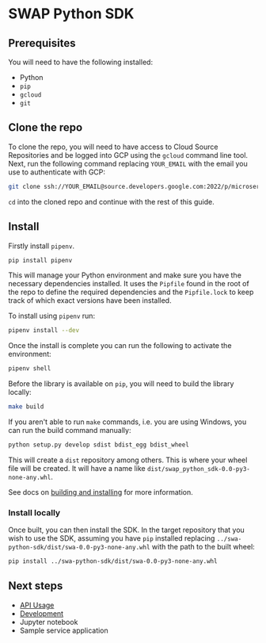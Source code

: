 # SWAP Python SDK

## Prerequisites

You will need to have the following installed:

* Python
* `pip`
* `gcloud`
* `git`

## Clone the repo

To clone the repo, you will need to have access to Cloud Source Repositories and be logged into GCP using the `gcloud` command line tool. Next, run the following command replacing `YOUR_EMAIL` with the email you use to authenticate with GCP:

```bash
git clone ssh://YOUR_EMAIL@source.developers.google.com:2022/p/microservice-pilot/r/swap-python-sdk
```

`cd` into the cloned repo and continue with the rest of this guide.

## Install

Firstly install `pipenv`.

```bash
pip install pipenv
```

This will manage your Python environment and make sure you have the necessary dependencies installed. It uses the `Pipfile` found in the root of the repo to define the required dependencies and the `Pipfile.lock` to keep track of which exact versions have been installed.

To install using `pipenv` run:

```bash
pipenv install --dev
```

Once the install is complete you can run the following to activate the environment:

```bash
pipenv shell
```

Before the library is available on `pip`, you will need to build the library locally:

```bash
make build
```

If you aren't able to run `make` commands, i.e. you are using Windows, you can run the build command manually:

```bash
python setup.py develop sdist bdist_egg bdist_wheel
```

This will create a `dist` repository among others. This is where your wheel file will be created. It will have a name like `dist/swap_python_sdk-0.0-py3-none-any.whl`.

See docs on [building and installing](docs/building_installing.md) for more information.

### Install locally

Once built, you can then install the SDK. In the target repository that you wish to use the SDK, assuming you have `pip` installed replacing `../swa-python-sdk/dist/swa-0.0-py3-none-any.whl` with the path to the built wheel:

```bash
pip install ../swa-python-sdk/dist/swa-0.0-py3-none-any.whl
```

## Next steps

* [API Usage](docs/api_usage.md)
* [Development](docs/development.md)
* Jupyter notebook
* Sample service application
